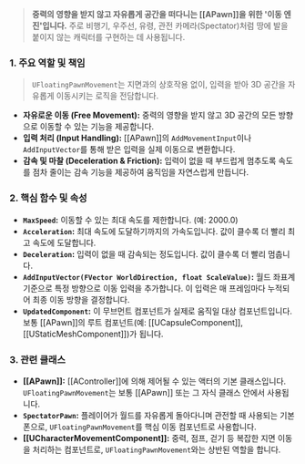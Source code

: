 
> **중력의 영향을 받지 않고 자유롭게 공간을 떠다니는 [[APawn]]을 위한 '이동 엔진'입니다.** 주로 비행기, 우주선, 유령, 관전 카메라(Spectator)처럼 땅에 발을 붙이지 않는 캐릭터를 구현하는 데 사용됩니다.

### **1. 주요 역할 및 책임**
> `UFloatingPawnMovement`는 지면과의 상호작용 없이, 입력을 받아 3D 공간을 자유롭게 이동시키는 로직을 전담합니다.
* **자유로운 이동 (Free Movement):**
    중력의 영향을 받지 않고 3D 공간의 모든 방향으로 이동할 수 있는 기능을 제공합니다.
* **입력 처리 (Input Handling):**
    [[APawn]]의 `AddMovementInput`이나 `AddInputVector`를 통해 받은 입력을 실제 이동으로 변환합니다.
* **감속 및 마찰 (Deceleration & Friction):**
    입력이 없을 때 부드럽게 멈추도록 속도를 점차 줄이는 감속 기능을 제공하여 움직임을 자연스럽게 만듭니다.

### **2. 핵심 함수 및 속성**
* **`MaxSpeed`:**
    이동할 수 있는 최대 속도를 제한합니다. (예: 2000.0)
* **`Acceleration`:**
    최대 속도에 도달하기까지의 가속도입니다. 값이 클수록 더 빨리 최고 속도에 도달합니다.
* **`Deceleration`:**
    입력이 없을 때 감속되는 정도입니다. 값이 클수록 더 빨리 멈춥니다.
* **`AddInputVector(FVector WorldDirection, float ScaleValue)`:**
    월드 좌표계 기준으로 특정 방향으로 이동 입력을 추가합니다. 이 입력은 매 프레임마다 누적되어 최종 이동 방향을 결정합니다.
* **`UpdatedComponent`:**
    이 무브먼트 컴포넌트가 실제로 움직일 대상 컴포넌트입니다. 보통 [[APawn]]의 루트 컴포넌트(예: [[UCapsuleComponent]], [[UStaticMeshComponent]])가 됩니다.

### **3. 관련 클래스**
* **[[APawn]]:**
    [[AController]]에 의해 제어될 수 있는 액터의 기본 클래스입니다. `UFloatingPawnMovement`는 보통 [[APawn]] 또는 그 자식 클래스 안에서 사용됩니다.
* **`SpectatorPawn`:**
    플레이어가 월드를 자유롭게 돌아다니며 관전할 때 사용되는 기본 폰으로, `UFloatingPawnMovement`를 핵심 이동 컴포넌트로 사용합니다.
* **[[UCharacterMovementComponent]]:**
    중력, 점프, 걷기 등 복잡한 지면 이동을 처리하는 컴포넌트로, `UFloatingPawnMovement`와는 상반된 역할을 합니다.
